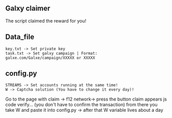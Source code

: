 ## Galxy claimer
The script claimed the reward for you!

## Data_file

```
key.txt -> Set private key
task.txt -> Set galxy campaign | Format: galxe.com/Galxe/campaign/XXXXX or XXXXX
```

## config.py
```
STREAMS -> Set accounts running at the same time!
W -> Captcha solution (You have to change it every day)!
```
Go to the page with claim -> f12 network-> press the button claim appears js code verify... (you don't have to confirm the transaction) from there you take W and paste it into config.py -> after that W variable lives about a day

